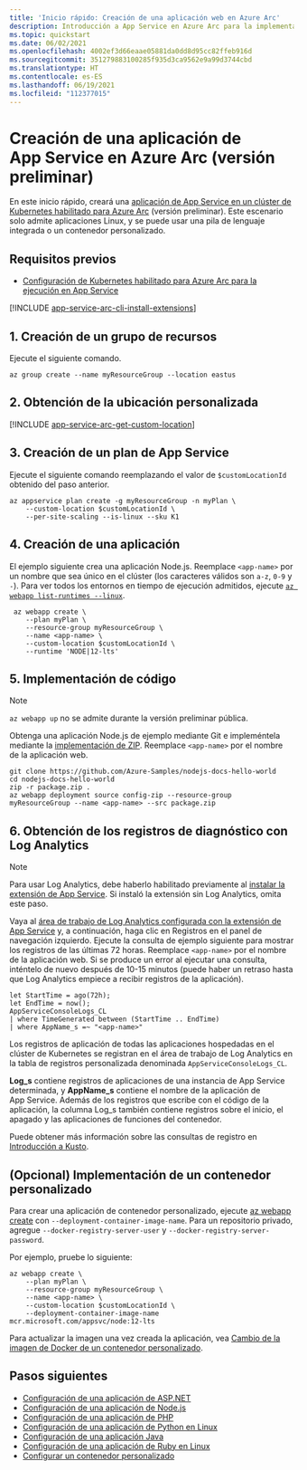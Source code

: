 ```yaml
---
title: 'Inicio rápido: Creación de una aplicación web en Azure Arc'
description: Introducción a App Service en Azure Arc para la implementación de la primera aplicación web
ms.topic: quickstart
ms.date: 06/02/2021
ms.openlocfilehash: 4002ef3d66eaae05881da0dd8d95cc82ffeb916d
ms.sourcegitcommit: 351279883100285f935d3ca9562e9a99d3744cbd
ms.translationtype: HT
ms.contentlocale: es-ES
ms.lasthandoff: 06/19/2021
ms.locfileid: "112377015"
---
```

# <a name="create-an-app-service-app-on-azure-arc-preview"></a>Creación de una aplicación de App Service en Azure Arc (versión preliminar)

En este inicio rápido, creará una [aplicación de App Service en un clúster de Kubernetes habilitado para Azure Arc](overview-arc-integration.md) (versión preliminar). Este escenario solo admite aplicaciones Linux, y se puede usar una pila de lenguaje integrada o un contenedor personalizado.

## <a name="prerequisites"></a>Requisitos previos

- [Configuración de Kubernetes habilitado para Azure Arc para la ejecución en App Service](manage-create-arc-environment.md)

[!INCLUDE [app-service-arc-cli-install-extensions](../../includes/app-service-arc-cli-install-extensions.md)]

## <a name="1-create-a-resource-group"></a>1. Creación de un grupo de recursos

Ejecute el siguiente comando.

```azurecli-interactive
az group create --name myResourceGroup --location eastus 
```

## <a name="2-get-the-custom-location"></a>2. Obtención de la ubicación personalizada

[!INCLUDE [app-service-arc-get-custom-location](../../includes/app-service-arc-get-custom-location.md)]


## <a name="3-create-an-app-service-plan"></a>3. Creación de un plan de App Service

Ejecute el siguiente comando reemplazando el valor de `$customLocationId` obtenido del paso anterior.

```azurecli-interactive
az appservice plan create -g myResourceGroup -n myPlan \
    --custom-location $customLocationId \
    --per-site-scaling --is-linux --sku K1
``` 

## <a name="4-create-an-app"></a>4. Creación de una aplicación

El ejemplo siguiente crea una aplicación Node.js. Reemplace `<app-name>` por un nombre que sea único en el clúster (los caracteres válidos son `a-z`, `0-9` y `-`). Para ver todos los entornos en tiempo de ejecución admitidos, ejecute [`az webapp list-runtimes --linux`](/cli/azure/webapp).

```azurecli-interactive
 az webapp create \
    --plan myPlan \
    --resource-group myResourceGroup \
    --name <app-name> \
    --custom-location $customLocationId \
    --runtime 'NODE|12-lts'
```

## <a name="5-deploy-some-code"></a>5. Implementación de código

> [!NOTE]
> `az webapp up` no se admite durante la versión preliminar pública.

Obtenga una aplicación Node.js de ejemplo mediante Git e impleméntela mediante la [implementación de ZIP](deploy-zip.md). Reemplace `<app-name>` por el nombre de la aplicación web.

```azurecli-interactive
git clone https://github.com/Azure-Samples/nodejs-docs-hello-world
cd nodejs-docs-hello-world
zip -r package.zip .
az webapp deployment source config-zip --resource-group myResourceGroup --name <app-name> --src package.zip
```

## <a name="6-get-diagnostic-logs-using-log-analytics"></a>6. Obtención de los registros de diagnóstico con Log Analytics

> [!NOTE]
> Para usar Log Analytics, debe haberlo habilitado previamente al [instalar la extensión de App Service](manage-create-arc-environment.md#install-the-app-service-extension). Si instaló la extensión sin Log Analytics, omita este paso.

Vaya al [área de trabajo de Log Analytics configurada con la extensión de App Service](manage-create-arc-environment.md#install-the-app-service-extension) y, a continuación, haga clic en Registros en el panel de navegación izquierdo. Ejecute la consulta de ejemplo siguiente para mostrar los registros de las últimas 72 horas. Reemplace `<app-name>` por el nombre de la aplicación web. Si se produce un error al ejecutar una consulta, inténtelo de nuevo después de 10-15 minutos (puede haber un retraso hasta que Log Analytics empiece a recibir registros de la aplicación). 

```kusto
let StartTime = ago(72h);
let EndTime = now();
AppServiceConsoleLogs_CL
| where TimeGenerated between (StartTime .. EndTime)
| where AppName_s =~ "<app-name>"
```

Los registros de aplicación de todas las aplicaciones hospedadas en el clúster de Kubernetes se registran en el área de trabajo de Log Analytics en la tabla de registros personalizada denominada `AppServiceConsoleLogs_CL`. 

**Log_s** contiene registros de aplicaciones de una instancia de App Service determinada, y **AppName_s** contiene el nombre de la aplicación de App Service. Además de los registros que escribe con el código de la aplicación, la columna Log_s también contiene registros sobre el inicio, el apagado y las aplicaciones de funciones del contenedor.

Puede obtener más información sobre las consultas de registro en [Introducción a Kusto](../azure-monitor/logs/get-started-queries.md).

## <a name="optional-deploy-a-custom-container"></a>(Opcional) Implementación de un contenedor personalizado

Para crear una aplicación de contenedor personalizado, ejecute [az webapp create](/cli/azure/webapp#az_webapp_create) con `--deployment-container-image-name`. Para un repositorio privado, agregue `--docker-registry-server-user` y `--docker-registry-server-password`.

Por ejemplo, pruebe lo siguiente:

```azurecli-interactive
az webapp create \
    --plan myPlan \
    --resource-group myResourceGroup \
    --name <app-name> \
    --custom-location $customLocationId \
    --deployment-container-image-name mcr.microsoft.com/appsvc/node:12-lts
```

<!-- `TODO: currently gets an error but the app is successfully created: "Error occurred in request., RetryError: HTTPSConnectionPool(host='management.azure.com', port=443): Max retries exceeded with url: /subscriptions/62f3ac8c-ca8d-407b-abd8-04c5496b2221/resourceGroups/myResourceGroup/providers/Microsoft.Web/sites/cephalin-arctest4/config/appsettings?api-version=2020-12-01 (Caused by ResponseError('too many 500 error responses',))"` -->

Para actualizar la imagen una vez creada la aplicación, vea [Cambio de la imagen de Docker de un contenedor personalizado](configure-custom-container.md?pivots=container-linux#change-the-docker-image-of-a-custom-container).

## <a name="next-steps"></a>Pasos siguientes

- [Configuración de una aplicación de ASP.NET](configure-language-dotnetcore.md?pivots=platform-linux)
- [Configuración de una aplicación de Node.js](configure-language-nodejs.md?pivots=platform-linux)
- [Configuración de una aplicación de PHP](configure-language-php.md?pivots=platform-linux)
- [Configuración de una aplicación de Python en Linux](configure-language-python.md)
- [Configuración de una aplicación Java](configure-language-java.md?pivots=platform-linux)
- [Configuración de una aplicación de Ruby en Linux](configure-language-ruby.md)
- [Configurar un contenedor personalizado](configure-custom-container.md?pivots=container-linux)
